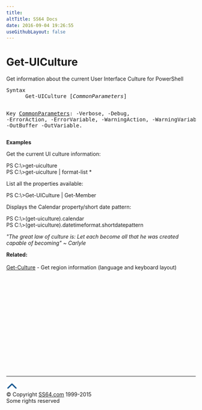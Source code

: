 ```yaml
---
title:
altTitle: SS64 Docs
date: 2016-09-04 19:26:55
useGithubLayout: false
---
```

<!-- #BeginLibraryItem "/Library/head_ps.lbi" --><!-- #EndLibraryItem --><h1>Get-UICulture</h1> 
<p>Get information about the current User Interface Culture for  PowerShell</p>
<pre>Syntax
      Get-UICulture [<i>CommonParameters</i>]

Key
   <a href="common.html">CommonParameters</a>:
       -Verbose, -Debug, -ErrorAction, -ErrorVariable, -WarningAction, -WarningVariable,
       -OutBuffer -OutVariable.</pre>
<p>
  <b>Examples</b></p>
<p>Get  the current UI culture information:</p>
<p><span class="code">PS C:\&gt;get-uiculture<br>
PS C:\&gt;get-uiculture | format-list *</span></p>
<p>List all the properties available:</p>
<p class="code">PS C:\&gt;Get-UICulture | Get-Member</p>
<p>Displays the  Calendar property/short date pattern:</p>
<p class="code">PS C:\&gt;(get-uiculture).calendar<br>
PS C:\&gt;(get-uiculture).datetimeformat.shortdatepattern</p>
<p class="quote"><i>"The great law of culture is: Let each become all that he was created capable of
becoming"
~ Carlyle</i></p>
<p><b>Related:</b><br>
  <br>
  <a href="get-culture.html">Get-Culture</a> - Get region information (language and keyboard layout)</p><!-- #BeginLibraryItem "/Library/foot_ps.lbi" --><p><script async="" src="//pagead2.googlesyndication.com/pagead/js/adsbygoogle.js"></script>
<!-- PowerShell300 -->
<ins class="adsbygoogle" style="display:inline-block;width:300px;height:250px" data-ad-client="ca-pub-6140977852749469" data-ad-slot="6253539900"></ins>
<script>
(adsbygoogle = window.adsbygoogle || []).push({});
</script></p>
<hr>
<div id="bl" class="footer"><a href="#"><img src="../images/top.png" width="30" height="22" alt="Back to the Top"></a></div>
<div id="br" class="footer, tagline">© Copyright <a href="http://ss64.com/">SS64.com</a> 1999-2015<br>
Some rights reserved</div><!-- #EndLibraryItem -->

